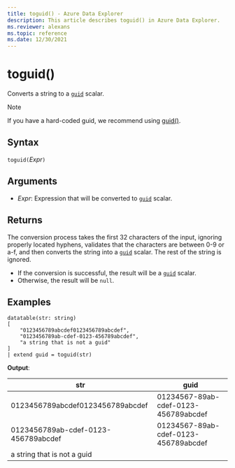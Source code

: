 ```yaml
---
title: toguid() - Azure Data Explorer
description: This article describes toguid() in Azure Data Explorer.
ms.reviewer: alexans
ms.topic: reference
ms.date: 12/30/2021
---
```

# toguid()

Converts a string to a [`guid`](./scalar-data-types/guid.md) scalar.

> [!NOTE]
> If you have a hard-coded guid, we recommend using [guid()](./scalar-data-types/guid.md).

## Syntax

`toguid(`*Expr*`)`

## Arguments

* *Expr*: Expression that will be converted to [`guid`](./scalar-data-types/guid.md) scalar. 

## Returns

The conversion process takes the first 32 characters of the input, ignoring properly located hyphens, validates that the characters are between 0-9 or a-f, and then converts the string into a [`guid`](./scalar-data-types/guid.md) scalar. The rest of the string is ignored.

* If the conversion is successful, the result will be a [`guid`](./scalar-data-types/guid.md) scalar.
* Otherwise, the result will be `null`.

## Examples

```kusto
datatable(str: string)
[
    "0123456789abcdef0123456789abcdef",
    "0123456789ab-cdef-0123-456789abcdef",
    "a string that is not a guid"
]
| extend guid = toguid(str)
```

**Output**:

|str|guid|
|---|---|
|0123456789abcdef0123456789abcdef|01234567-89ab-cdef-0123-456789abcdef|
|0123456789ab-cdef-0123-456789abcdef|01234567-89ab-cdef-0123-456789abcdef|
|a string that is not a guid||
